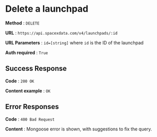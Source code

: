 # Delete a launchpad

**Method** : `DELETE`

**URL** : `https://api.spacexdata.com/v4/launchpads/:id`

**URL Parameters** : `id=[string]` where `id` is the ID of the launchpad

**Auth required** : `True`

## Success Response

**Code** : `200 OK`

**Content example** : `OK`

## Error Responses

**Code** : `400 Bad Request`

**Content** : Mongoose error is shown, with suggestions to fix the query.
